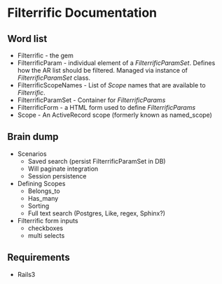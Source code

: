 # Filterrific Documentation

## Word list

* Filterrific - the gem
* FilterrificParam - individual element of a *FilterrificParamSet*.
  Defines how the AR list should be filtered. Managed via instance of *FilterrificParamSet* class.
* FilterrificScopeNames - List of *Scope* names that are available to *Filterrific*.
* FilterrificParamSet - Container for *FilterrificParams*
* FilterrificForm - a HTML form used to define *FilterrificParams*
* Scope - An ActiveRecord scope (formerly known as named_scope)

## Brain dump

* Scenarios
  * Saved search (persist FilterrificParamSet in DB)
  * Will paginate integration
  * Session persistence
* Defining Scopes
  * Belongs_to
  * Has_many
  * Sorting
  * Full text search (Postgres, Like, regex, Sphinx?)
* Filterrific form inputs
  * checkboxes
  * multi selects

## Requirements

* Rails3

  